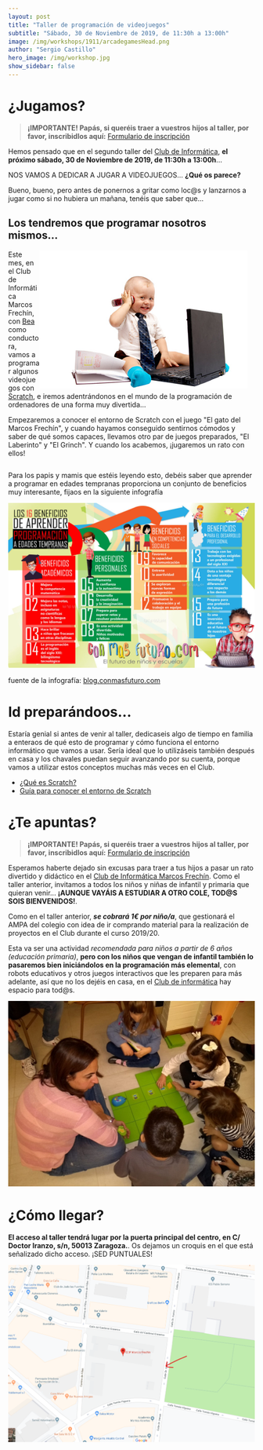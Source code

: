 ```yaml
---
layout: post
title: "Taller de programación de videojuegos"
subtitle: "Sábado, 30 de Noviembre de 2019, de 11:30h a 13:00h"
image: /img/workshops/1911/arcadegamesHead.png
author: "Sergio Castillo"
hero_image: /img/workshop.jpg
show_sidebar: false
---
```


# ¿Jugamos?

> **¡IMPORTANTE! Papás, si queréis traer a vuestros hijos al taller, por favor, inscribidlos aquí:** <a href="https://forms.gle/4pQPxtCaKbJG1ebz9" target="_blank">Formulario de inscripción</a>

Hemos pensado que en el segundo taller del [Club de Informática](/), **el próximo sábado, 30 de Noviembre de 2019, de 11:30h a 13:00h**... 

NOS VAMOS A DEDICAR A JUGAR A VIDEOJUEGOS...  **¿Qué os parece?**

Bueno, bueno, pero antes de ponernos a gritar como loc@s y lanzarnos a jugar como si no hubiera un mañana, tenéis que saber que...

## Los tendremos que programar nosotros mismos...

<div style="float: right; margin-right: 15px">
<img src="/img/workshops/1911/bebeprogrammer.jpg" alt="¿Programamos?" />
</div>

Este mes, en el Club de Informática Marcos Frechín, con <a href="http://twitter.com/beatrizremiro" target="_blank">Bea</a> como conductora, vamos a programar algunos videojuegos con <a href="https://scratch.mit.edu/about" target="_blank">Scratch</a>, e iremos adentrándonos en el mundo de la programación de ordenadores de una forma muy divertida...

Empezaremos a conocer el entorno de Scratch con el juego "El gato del Marcos Frechín", y cuando hayamos conseguido sentirnos cómodos y saber de qué somos capaces, llevamos otro par de juegos preparados, "El Laberinto" y "El Grinch". Y cuando los acabemos, ¡jugaremos un rato con ellos!

<div style="clear: both" ></div>

Para los papis y mamis que estéis leyendo esto, debéis saber que aprender a programar en edades tempranas proporciona un conjunto de beneficios muy interesante, fijaos en la siguiente infografía

![Beneficios de aprender a programar a edades tempranas](/img/workshops/1911/beneficiosprogram.jpg)

fuente de la infografía: <a href="http://blog.conmasfuturo.com/16-beneficios-de-aprender-programacion-a-edades-tempranas" target="_blank">blog.conmasfuturo.com</a>

# Id preparándoos...
Estaría genial si antes de venir al taller, dedicaseis algo de tiempo en familia a enteraos de qué esto de programar y cómo funciona el entorno informático que vamos a usar. Sería ideal que lo utilizáseis también después en casa y los chavales puedan seguir avanzando por su cuenta, porque vamos a utilizar estos conceptos muchas más veces en el Club.

- <a href="https://scratch.mit.edu/parents/" target="_blank">¿Qué es Scratch?</a>
- <a href="/docs/workshops/1911/Guía-para-conocer-sobre-el-entorno-de-Scratch-3.pdf" target="_blank">Guía para conocer el entorno de Scratch</a>

# ¿Te apuntas?

> **¡IMPORTANTE! Papás, si queréis traer a vuestros hijos al taller, por favor, inscribidlos aquí:** <a href="https://forms.gle/4pQPxtCaKbJG1ebz9" target="_blank">Formulario de inscripción</a>

Esperamos haberte dejado sin excusas para traer a tus hijos a pasar un rato divertido y didáctico en el [Club de Informática Marcos Frechín](/). Como el taller anterior, invitamos a todos los niños y niñas de infantil y primaria que quieran venir... **¡AUNQUE VAYÁIS A ESTUDIAR A OTRO COLE, TOD@S SOIS BIENVENIDOS!**. 

Como en el taller anterior, **_se cobrará 1€ por niño/a_**, que gestionará el AMPA del colegio con idea de ir comprando material para la realización de proyectos en el Club durante el curso 2019/20.

Esta va ser una actividad *recomendada para niños a partir de 6 años (educación primaria)*, **pero con los niños que vengan de infantil también lo pasaremos bien iniciándolos en la programación más elemental**, con robots educativos y otros juegos interactivos que les preparen para más adelante, así que no los dejéis en casa, en el [Club de informática](/) hay espacio para tod@s.

![Instrucciones básicas con robots educativos](/img/workshops/1901/infantil_raton.jpeg)

# ¿Cómo llegar?

**El acceso al taller tendrá lugar por la puerta principal del centro, en C/ Doctor Iranzo, s/n, 50013 Zaragoza.**. Os dejamos un croquis en el que está señalizado dicho acceso. ¡SED PUNTUALES!

![Mapa acceso Marcos Frechín](/img/mapa_acceso.png)